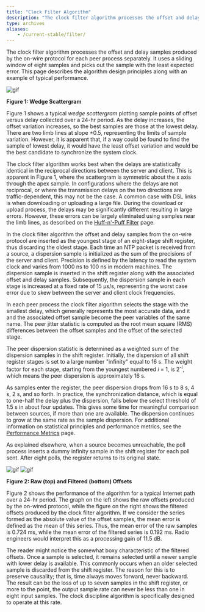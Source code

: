 ```yaml
---
title: "Clock Filter Algorithm"
description: "The clock filter algorithm processes the offset and delay samples produced by the on-wire protocol for each peer process separately. It uses a sliding window of eight samples and picks out the sample with the least expected error. This page describes the algorithm design principles along with an example of typical performance."
type: archives
aliases:
    - /current-stable/filter/
---
```


The clock filter algorithm processes the offset and delay samples produced by the on-wire protocol for each peer process separately. It uses a sliding window of eight samples and picks out the sample with the least expected error. This page describes the algorithm design principles along with an example of typical performance.

![gif](/documentation/pic/flt5.gif)

**Figure 1: Wedge Scattergram**

Figure 1 shows a typical _wedge scattergram_ plotting sample points of offset versus delay collected over a 24-hr period. As the delay increases, the offset variation increases, so the best samples are those at the lowest delay. There are two limb lines at slope ±0.5, representing the limits of sample variation. However, it is apparent that, if a way could be found to find the sample of lowest delay, it would have the least offset variation and would be the best candidate to synchronize the system clock.

The clock filter algorithm works best when the delays are statistically identical in the reciprocal directions between the server and client. This is apparent in Figure 1, where the scattergram is symmetric about the x axis through the apex sample. In configurations where the delays are not reciprocal, or where the transmission delays on the two directions are traffic-dependent, this may not be the case. A common case with DSL links is when downloading or uploading a large file. During the download or upload process, the delays may be significantly different resulting in large errors. However, these errors can be largely eliminated using samples near the limb lines, as described on the [Huff-n'-Puff Filter](/documentation/4.2.8-series/huffpuff/) page.

In the clock filter algorithm the offset and delay samples from the on-wire protocol are inserted as the youngest stage of an eight-stage shift register, thus discarding the oldest stage. Each time an NTP packet is received from a source, a dispersion sample is initialized as the sum of the precisions of the server and client. Precision is defined by the latency to read the system clock and varies from 1000 ns to 100 ns in modern machines. The dispersion sample is inserted in the shift register along with the associated offset and delay samples. Subsequently, the dispersion sample in each stage is increased at a fixed rate of 15 μs/s, representing the worst case error due to skew between the server and client clock frequencies.

In each peer process the clock filter algorithm selects the stage with the smallest delay, which generally represents the most accurate data, and it and the associated offset sample become the peer variables of the same name. The peer jitter statistic is computed as the root mean square (RMS) differences between the offset samples and the offset of the selected stage.

The peer dispersion statistic is determined as a weighted sum of the dispersion samples in the shift register. Initially, the dispersion of all shift register stages is set to a large number "infinity" equal to 16 s. The weight factor for each stage, starting from the youngest numbered _i_ = 1, is 2<sup>-_i_</sup>, which means the peer dispersion is approximately 16 s.

As samples enter the register, the peer dispersion drops from 16 s to 8 s, 4 s, 2 s, and so forth. In practice, the synchronization distance, which is equal to one-half the delay plus the dispersion, falls below the select threshold of 1.5 s in about four updates. This gives some time for meaningful comparison between sources, if more than one are available. The dispersion continues to grow at the same rate as the sample dispersion. For additional information on statistical principles and performance metrics, see the [Performance Metrics](/documentation/4.2.8-series/stats/) page.

As explained elsewhere, when a source becomes unreachable, the poll process inserts a dummy infinity sample in the shift register for each poll sent. After eight polls, the register returns to its original state.

![gif](/documentation/pic/flt1.gif)
![gif](/documentation/pic/flt2.gif)

**Figure 2: Raw (top) and Filtered (bottom) Offsets**

Figure 2 shows the performance of the algorithm for a typical Internet path over a 24-hr period. The graph on the left shows the raw offsets produced by the on-wired protocol, while the figure on the right shows the filtered offsets produced by the clock filter algorithm. If we consider the series formed as the absolute value of the offset samples, the mean error is defined as the mean of this series. Thus, the mean error of the raw samples is 0.724 ms, while the mean error of the filtered series is 0.192 ms. Radio engineers would interpret this as a processing gain of 11.5 dB.

The reader might notice the somewhat boxy characteristic of the filtered offsets. Once a sample is selected, it remains selected until a newer sample with lower delay is available. This commonly occurs when an older selected sample is discarded from the shift register. The reason for this is to preserve causality; that is, time always moves forward, never backward. The result can be the loss of up to seven samples in the shift register, or more to the point, the output sample rate can never be less than one in eight input samples. The clock discipline algorithm is specifically designed to operate at this rate.
